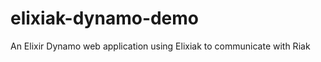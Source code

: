 elixiak-dynamo-demo
===================

An Elixir Dynamo web application using Elixiak to communicate with Riak
